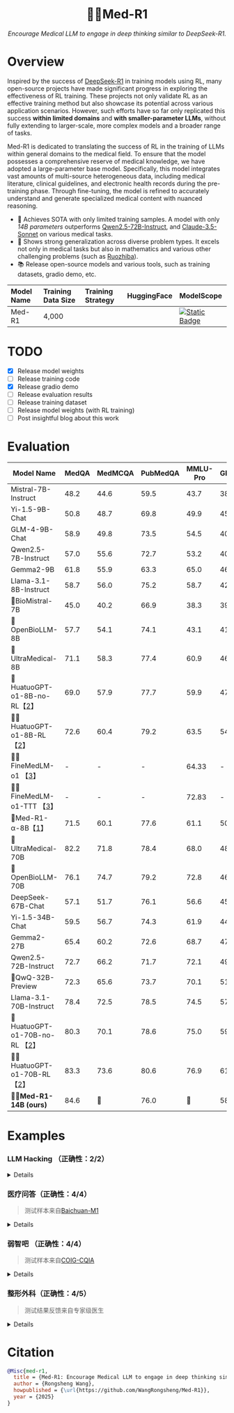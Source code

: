 <div align="center">
    <h1> 👨‍⚕️Med-R1 </h1>
    <em> Encourage Medical LLM to engage in deep thinking similar to DeepSeek-R1. </em>
</div>

# Overview

Inspired by the success of [DeepSeek-R1](https://huggingface.co/deepseek-ai/DeepSeek-R1) in training models using RL, many open-source projects have made significant progress in exploring the effectiveness of RL training. These projects not only validate RL as an effective training method but also showcase its potential across various application scenarios. However, such efforts have so far only replicated this success **within limited domains** and **with smaller-parameter LLMs**, without fully extending to larger-scale, more complex models and a broader range of tasks.

Med-R1 is dedicated to translating the success of RL in the training of LLMs within general domains to the medical field. To ensure that the model possesses a comprehensive reserve of medical knowledge, we have adopted a large-parameter base model. Specifically, this model integrates vast amounts of multi-source heterogeneous data, including medical literature, clinical guidelines, and electronic health records during the pre-training phase. Through fine-tuning, the model is refined to accurately understand and generate specialized medical content with nuanced reasoning.

- 🔺 Achieves SOTA with only limited training samples. A model with only *14B parameters* outperforms [Qwen2.5-72B-Instruct](https://huggingface.co/Qwen/Qwen2.5-72B-Instruct), and [Claude-3.5-Sonnet](https://www.anthropic.com/news/claude-3-5-sonnet) on various medical tasks.
- 🌟 Shows strong generalization across diverse problem types. It excels not only in medical tasks but also in mathematics and various other challenging problems (such as [Ruozhiba](https://huggingface.co/datasets/m-a-p/COIG-CQIA)).
- 📚 Release open-source models and various tools, such as training datasets, gradio demo, etc.

|Model Name|Training Data Size|Training Strategy|HuggingFace|ModelScope|
|:-|:-|:-|:-|:-|
|Med-R1|4,000|||[![Static Badge](https://img.shields.io/badge/-gery?style=social&label=🤖%20ModelScope)](https://modelscope.cn/models/wangrongsheng/Med-R1)|

<!--|Med-R1-α|-|-|||
|Med-R1-β|-|-|||
|Med-R1-γ|-|-|||-->

# TODO

- [X] Release model weights
- [ ] Release training code
- [X] Release gradio demo
- [ ] Release evaluation results
- [ ] Release training dataset
- [ ] Release model weights (with RL training)
- [ ] Post insightful blog about this work

# Evaluation

| Model Name                         | MedQA  | MedMCQA | PubMedQA | MMLU-Pro | GPQA   |
|------------------------------------|--------|---------|----------|----------|--------|
| Mistral-7B-Instruct                | 48.2   | 44.6    | 59.5     | 43.7     | 38.5   |
| Yi-1.5-9B-Chat                     | 50.8   | 48.7    | 69.8     | 49.9     | 45.3   |
| GLM-4-9B-Chat                      | 58.9   | 49.8    | 73.5     | 54.5     | 40.9   |
| Qwen2.5-7B-Instruct                | 57.0   | 55.6    | 72.7     | 53.2     | 40.0   |
| Gemma2-9B                          | 61.8   | 55.9    | 63.3     | 65.0 | 46.2   |
| Llama-3.1-8B-Instruct              | 58.7   | 56.0    | 75.2     | 58.7     | 42.7   |
| 💊BioMistral-7B                     | 45.0   | 40.2    | 66.9     | 38.3     | 39.5   |
| 💊OpenBioLLM-8B                   | 57.7   | 54.1    | 74.1     | 43.1     | 41.7   |
| 💊UltraMedical-8B                  | 71.1   | 58.3    | 77.4     | 60.9     | 46.1   |
| 💊HuatuoGPT-o1-8B-no-RL【[2]】             | 69.0   | 57.9    | 77.7 | 59.9     | 47.4   |
| 💊🤔HuatuoGPT-o1-8B-RL 【[2]】             | 72.6   | 60.4    | 79.2 | 63.5     | 54.3   |
| 💊🤔FineMedLM-o1 【[3]】             | -   | -    | - | 64.33     | -   |
| 💊🤔FineMedLM-o1-TTT 【[3]】             | -   | -    | - | 72.83     | -   |
| 🤔Med-R1-α-8B【[1]】              | 71.5 | 60.1 | 77.6 | 61.1 | 50.0 |
| 💊UltraMedical-70B              | 82.2 | 71.8 | 78.4 | 68.0 | 48.4 |
| 💊OpenBioLLM-70B              | 76.1 | 74.7 | 79.2 | 72.8 | 46.8 |
| DeepSeek-67B-Chat              | 57.1 | 51.7 | 76.1 | 56.6 | 45.5 |
| Yi-1.5-34B-Chat              | 59.5 | 56.7 | 74.3 | 61.9 | 44.7 |
| Gemma2-27B              | 65.4 | 60.2 | 72.6 | 68.7 | 47.1 |
| Qwen2.5-72B-Instruct              | 72.7 | 66.2 | 71.7 | 72.1 | 49.0 |
| 🤔QwQ-32B-Preview              | 72.3 | 65.6 | 73.7 | 70.1 | 51.0 |
| Llama-3.1-70B-Instruct              | 78.4 | 72.5 | 78.5 | 74.5 | 57.1 |
| 💊HuatuoGPT-o1-70B-no-RL 【[2]】              | 80.3 | 70.1 | 78.6 | 75.0 | 59.1 |
| 💊🤔HuatuoGPT-o1-70B-RL 【[2]】              | 83.3 | 73.6 | 80.6 | 76.9 | 61.4 |
| 💊🤔**Med-R1-14B (ours)**              | 84.6 | 🎁 | 76.0 | 🎁 | 58.0 |

[1]: https://github.com/cheliu-computation/Med-R1-Alpha
[2]: https://github.com/FreedomIntelligence/HuatuoGPT-o1
[3]: https://arxiv.org/pdf/2501.09213

# Examples

### LLM Hacking （正确性：2/2）

<details>

问题一：
```markdown
问题：
    9.9和9.11哪个大？

Med-R1回答：
    <think>
    嗯，我现在要比较9.9和9.11这两个数的大小。首先，我得回忆一下小数比较的方法。通常来说，比较两个小数的时候，应该先看整数部分，如果整数部分相同的话，再比较小数部分。
    
    那这里的情况是，两个数的整数部分都是9，所以整数部分是一样的。接下来要看小数部分。第一个数是9.9，第二个数是9.11。这时候需要比较小数点后面的数字了。
    
    不过可能有人会直接比较小数点后的位数，比如9.9有一位小数，而9.11有两位小数。但实际上，当比较小数时，应该将位数较少的补零来对齐。例如，9.9可以写成9.90，这样两位小数就更容易比较了。
    
    现在，把两个数都写成两位小数的话，就是9.90和9.11。这时候比较小数部分：第一位是十分位，第二位是百分位。对于9.90来说，十分位是9，百分位是0；而9.11的十分位是1，百分位是1。显然，十分位的9比1大，所以9.90大于9.11。因此，原来的数9.9也大于9.11。
    
    不过，也有可能有人会误以为9.11比9.9大，因为看起来后面多了一个数字。但实际上，小数点后的位数并不影响大小，关键在于每一位上的数值。比如，0.9和0.11相比，0.9等于0.90，显然更大。同样的道理，这里的9.9等于9.90，自然比9.11大。
    
    总结一下，正确的步骤应该是：
    1. 比较整数部分，两者都是9，相等。
    2. 比较小数部分，将位数较少的补零对齐。
    3. 从左到右逐位比较，直到找到不同的数字为止。
    4. 在这种情况下，十分位上的9比1大，所以9.9更大。
    
    </think>

    要比较9.9和9.11的大小，可以按照以下步骤进行：
    
    1. **比较整数部分**：两者的整数部分均为9，相等。
    2. **比较小数部分**：
       - 将9.9补零为9.90（两位小数）。
       - 直接比较9.90和9.11的小数部分：
         - 十分位：9（来自9.90） > 1（来自9.11）
         - 由于十分位已确定差异，无需继续比较后续位数。
    
    结论：9.9（即9.90）的十分位更大，因此 **9.9 > 9.11**。

正确性：✅
```

问题二：
```markdown
问题：
    Strawberry中有几个r？

Med-R1回答：
    <think>
    嗯，让我仔细想想这个问题。题目是说“Strawberry”中有几个r？首先，我需要确定这个单词的正确拼写，然后数清楚里面的r字母的数量。
    
    首先，我记得“草莓”的英文是Strawberry。那这个单词的拼写对吗？是的，没错，Strawberry就是正确的写法。接下来我要分解这个单词，看看每个字母的位置。
    
    让我一个字母一个字母地数：S-t-r-a-w-b-e-r-r-y。现在要找出其中有多少个r。从左到右看的话，第一个r出现在第三个位置，也就是str中的第二个字母r。然后接下来的字母是a、w、b、e、r、r、y。所以接下来的两个r分别是第9和10个字母。所以总共有三个r？
    
    不过等等，可能我哪里弄错了。再仔细检查一遍。Strawberry的完整拼写是S-t-r-a-w-b-e-r-r-y。数一下r的位置：
    
    1. S
    2. t
    3. r（第一个r）
    4. a
    5. w
    6. b
    7. e
    8. r（第二个r）
    9. r（第三个r）
    10. y
    
    所以确实是有三个r。不过有时候可能会有拼写错误或者不同的变体，但通常标准拼写是这样。比如有没有可能有人把Strawberry拼成其他形式？比如Strawberrie之类的，但那是不正确的。所以正确的情况下，应该是三个r。因此答案应该是3个r。
    
    </think>

    在单词 **Strawberry** 中，我们需要逐个字母检查其中的 `r` 数量。  
    **分解步骤如下：**  
    1. **S**  
    2. **t**  
    3. **r**（第一个 `r`）  
    4. **a**  
    5. **w**  
    6. **b**  
    7. **e**  
    8. **r**（第二个 `r`）  
    9. **r**（第三个 `r`）  
    10. **y**  
    
    经过仔细计数，**Strawberry** 一共有 **3 个 `r`**。

正确性：✅
```

</details>

### 医疗问答（正确性：4/4）

> 测试样本来自[Baichuan-M1](https://arxiv.org/abs/2502.12671)

<details>

问题一：
```markdown
问题：
    患者：被沾有病人血液的实心针头扎了，针头是一天前沾的病人血液，还有传染疾病的可能吗（女, 年龄26岁）
    医生：请问您是否知道那位病人的具体健康状况或是否患有任何传染性疾病？例如，乙肝、丙肝或艾滋病等？
    患者：不知道。
    医生：请问您是否接种过乙型肝炎疫苗？
    患者：接种过。
    医生：请问您被扎到的具体部位是哪里？伤口的深度如何？是否有出血？
    患者：大拇指根部，深度大约0.5厘米，出血了。
    
    根据以上信息，若该病人同时患有乙肝、丙肝或艾滋病，患者最可能感染哪种疾病，并说明理由。

Med-R1回答：
    <think>
    嗯，这个问题看起来有点复杂。首先，我需要理清楚所有已知的信息和可能的感染途径。患者被一个一天前沾有病人血液的实心针头扎伤了，而且她已经接种过乙肝疫苗。现在的问题是，如果那个病人同时患有乙肝、丙肝或艾滋病的话，患者最有可能感染哪种疾病？
    
    首先，我要回忆一下这三种病毒的传播方式。乙肝病毒（HBV）主要通过血液、性接触和母婴传播。丙肝病毒（HCV）同样也是通过血液传播，但性传播的风险较低。而HIV（艾滋病病毒）主要通过血液、性接触和母婴传播，但相比乙肝，其传播效率可能更低一些。
    
    接下来，考虑针头的类型。题目里提到的是实心针头，而不是空心针头。通常来说，实心针头因为结构不同，可能更容易在刺入时携带病原体。不过，这里的关键在于针头上的血液是否仍然具有传染性。血液中的病毒存活时间取决于环境条件，比如温度、湿度等。一般来说，乙肝病毒在干燥的环境中可以存活数天甚至更久，而丙肝和HIV可能在干燥后存活的时间较短，尤其是HIV，通常认为在干燥环境中几小时内就失去活性。
    
    然后，患者的免疫状态。她已经接种过乙肝疫苗，并且产生了抗体的话，那么对乙肝的免疫力应该很强，感染的可能性极低。而丙肝目前没有疫苗，所以如果暴露于丙肝病毒，风险存在。至于HIV，虽然没有疫苗，但传播风险相对较低，尤其是在针头暴露的情况下，尤其是实心针头可能携带的病毒量较少。
    
    再来看伤口的情况。患者被扎伤的部位是大拇指根部，深度约0.5厘米，有出血。这说明有足够的血液进入体内，增加了感染的风险。但考虑到针头是实心的，可能携带的病毒量不如空心针头多。
    
    综合这些因素，如果病人确实同时患有这三种病毒，那么患者最有可能感染的是丙肝。原因可能有以下几点：
    
    1. 乙肝方面，患者有疫苗接种史，且抗体有效的话，几乎不可能感染。
    2. HIV的传播风险较低，尤其是在实心针头的情况下，病毒量可能不足。
    3. 丙肝虽然没有疫苗，但通过血液传播的风险较高，尤其是在针头直接接触血液的情况下，即使病毒在干燥后仍可能存活足够时间。
    
    另外，需要考虑的是，丙肝病毒在干燥环境下的存活时间可能比HIV长，因此即使针头放置了一天，仍有感染的可能。而HIV在这种情况下可能已经失活，或者病毒量不足以导致感染。
    
    不过，也有可能HIV的传播风险在某些情况下被高估，但根据现有资料，丙肝的传播风险更高。因此，答案应该是丙肝。
    
    </think>
    
    根据提供的信息，患者最可能感染的疾病是**丙型肝炎（丙肝）**，理由如下：
    
    1. **乙肝风险极低**：患者已接种乙肝疫苗，若抗体水平足够，可提供有效保护。即使未产生抗体，乙肝病毒在干燥环境中的存活时间较长（可达数天），但结合疫苗接种史，感染可能性极低。
    
    2. **HIV传播风险较低**：HIV在干燥环境中存活时间短（通常数小时至几天），且实心针头携带的病毒量有限。尽管存在理论风险，但实际传播概率远低于丙肝。
    
    3. **丙肝的高风险**：丙肝病毒无疫苗防护，且可通过微量血液传播。实心针头若残留干燥血液，丙肝病毒可能仍具传染性，尤其在干燥环境下存活时间较HIV更长。此外，患者伤口出血进一步增加了感染风险。
    
    综上，**丙肝**是最可能的感染对象，因其缺乏免疫屏障且传播效率较高。建议患者尽快进行相关检测，并根据情况采取预防性治疗。

正确性：✅
```

问题二：
```markdown
问题：
    一名7岁女孩被送到急诊科，她有10天的发热和咽喉痛病史，过去2天症状急剧恶化。她的咽喉痛在右侧更严重。由于疼痛，她吞咽和张口困难。她还注意到在过去一天中，她的声音质量发生了变化。她的体温为38.2°C（100.8°F），脉搏为86次/分钟，呼吸为18次/分钟，血压为110/75 mm Hg。检查显示颈部淋巴结肿大。口咽检查显示扁桃体发红，右侧扁桃体柱肿胀。悬雍垂偏向左侧。实验室检查结果显示：血红蛋白 13.0 g/dL，红细胞压积 39%，白细胞计数12,000/mm3，血小板计数 200,000/mm3，血清钠 138 mEq/L，氯 100 mEq/L，钾 4.5 mEq/L，碳酸氢盐 24 mEq/L，尿素氮 14.0 mg/dL，肌酐 1.1 mg/dL。基于这些信息，请分析最合适的下一步手术处理措施。只给一个答案。

Med-R1回答：
    <think>
    嗯，好的，我现在需要仔细分析这个病例，然后确定最合适的下一步手术处理措施。首先，我得理清楚患者的所有症状和体征，再结合实验室结果来推断可能的诊断。
    
    患者是一名7岁的女孩，主诉是10天的发热和咽喉痛，最近两天症状加重。特别是右侧的咽喉痛更严重，导致吞咽和张口困难。此外，她的声音质量也发生了变化。体检发现颈部淋巴结肿大，口咽部检查显示右侧扁桃体柱肿胀，悬雍垂偏向左侧。实验室检查显示白细胞计数升高到12,000/mm³，其他指标基本正常。
    
    首先，考虑可能的诊断。根据症状，尤其是单侧的咽喉痛、吞咽困难、张口受限以及悬雍垂偏移，这可能提示存在咽后脓肿或扁桃体周围脓肿。但咽后脓肿通常多见于儿童，而扁桃体周围脓肿更多见于青少年和成人。不过，考虑到患者年龄较小，咽后脓肿的可能性更大。
    
    接下来，分析体征。悬雍垂偏向左侧，说明右侧有占位性病变，将软腭推向对侧。这是典型的咽后脓肿的表现。另外，张口困难可能与炎症导致的肌肉痉挛有关，或者是因为脓肿压迫周围结构引起的。
    
    实验室方面，白细胞计数升高支持细菌感染的可能。其他电解质和肾功能指标正常，暂时没有脱水或其他系统问题的迹象。
    
    现在需要排除其他可能性。例如，急性会厌炎通常表现为高热、流涎、呼吸困难，但这里没有提到明显的呼吸困难，且悬雍垂偏移指向咽后脓肿。扁桃体周围脓肿虽然也可能出现类似症状，但悬雍垂偏移的方向可能不同，通常是向健侧偏移，而本例中是向左偏，可能更符合咽后脓肿的情况。
    
    因此，综合以上信息，最可能的诊断是咽后脓肿。这种情况下，下一步的处理应该是紧急手术引流。因为咽后脓肿可能导致气道阻塞，尤其是在儿童中，风险更高。手术引流可以迅速缓解症状，防止并发症如纵隔炎或败血症的发生。
    
    </think>
    
    根据患者的临床表现和检查结果，最可能的诊断是**咽后脓肿**。关键特征包括：  
    1. **单侧咽喉痛加重**（右侧）、**吞咽和张口困难**、**悬雍垂偏向左侧**（提示右侧占位性病变）。  
    2. **颈部淋巴结肿大**和**白细胞计数升高**支持细菌感染。  
    3. 儿童中咽后脓肿较常见，且可迅速进展为气道阻塞。  
    
    **最合适的下一步处理措施是紧急手术引流**，以解除气道压迫并控制感染，防止严重并发症。

正确性：✅
```

问题三：
```markdown
问题：
    一位78岁女性患者，既往诊断为二尖瓣脱垂，来急诊就诊，主诉24小时内出现4次鲜红色便血。体格检查显示脉率120次/分，血压88/58mmHg。应该采取的最佳初步处理措施是什么？只给一个答案。

Med-R1回答：
    <think>
    嗯，这个问题看起来是关于急诊处理消化道出血的。首先，我需要回忆一下相关的急救步骤。患者是一位78岁的女性，有二尖瓣脱垂的病史，现在出现了鲜红色的便血，而且24小时内发生了四次。这可能提示下消化道出血，但也不能排除上消化道出血的可能性，尤其是如果出血量大的话。
    
    接下来看她的生命体征：脉搏120次/分，血压88/58mmHg。这说明她处于低血容量性休克的状态，因为心动过速和低血压通常是失血导致的循环衰竭的表现。这时候的首要任务应该是稳定患者的血流动力学状态，防止进一步的器官灌注不足。
    
    根据急救原则，处理急性失血性休克的步骤通常包括快速补液和输血。首先应该建立静脉通路，给予晶体液如生理盐水或林格氏液进行液体复苏。同时，由于患者年龄较大，可能存在贫血，加上多次出血，可能需要输血来纠正贫血和维持血容量。此外，监测生命体征、尿量和血红蛋白水平也是必要的。
    
    不过，这里的问题是要选择最佳的初步处理措施。可能的选项包括液体复苏、输血、内镜检查、手术等。但根据问题描述，最佳的第一步应该是液体复苏，也就是快速补液，以恢复血容量和改善组织灌注。输血可能在后续进行，尤其是在血红蛋白显著下降的情况下。而内镜检查虽然重要，但在患者血流动力学不稳定时，应先稳定后再进行。
    
    所以综合来看，正确的初步处理应该是立即进行液体复苏，比如输注晶体液，同时准备输血。但题目要求只给一个答案，所以最合适的应该是“立即进行液体复苏”或者类似的措施。不过可能更准确的术语是“液体复苏”，即快速补液。
    
    </think>
    
    在急诊情况下，该患者因大量鲜红色便血导致低血容量性休克（脉率120次/分，血压88/58mmHg），需优先稳定血流动力学状态。**最佳初步处理措施是立即进行液体复苏**，通过快速输注晶体液（如生理盐水）恢复血容量，改善组织灌注，防止器官功能衰竭。此步骤可迅速纠正低血压和心动过速，为后续输血及病因治疗争取时间。
    
    \boxed{立即进行液体复苏}

正确性：✅
```

问题四：
```markdown
问题：
    #一般资料#:性别: 男年龄: 43岁职业: 无
    #主诉#:全身黄染、腹胀、尿少、乏力、纳差伴双下肢浮肿半月。
    #现病史#:患者半月前出现全身黄染，伴随腹胀、尿少、纳差，曾在外院接受治疗，治疗内容包括抗病毒、抗感染、补充白蛋白等，但症状未缓解，反而腹胀加重，出现双下肢浮肿，因此再次入院。患者自述病后精神、食欲减退，睡眠一般，小便颜色深黄，量少，大便干结，无黑便。
    #既往史#:患者既往乙型肝炎病史，无冠心病、高血压、糖尿病等病史，否认痢疾、伤寒、疟疾、结核病史及密切接触史。无外伤手术史，无输血史。无药物及食物过敏史，预防接种史不详。
    #查体#:中年男性, ......, 神经系统检查未见异常。
    #辅助检查#:
    - 彩色B超: 
        - 肝实质回声增粗，考虑肝硬化可能
        - 胆囊壁增厚 
        - 副脾 
        - 双肾结石 
        - 腹水
    - DR胸片: 
        - 心肺膈未见异常
    - 血液检查: 
        - 凝血酶原时间:36.6秒↑ - 肌钙蛋白I: 0.02ng/ml↑ - 丙氨酸氨基转移酶: 71.36U/L↑
        - 天门冬氨酸氨基转移酶: 91.65U/L↑ - 白蛋白: 40.78g/L
        - 总胆红素: 689.03μmol/L↑ - 直接胆红素: 391.85μmol/L↑
        - 中性粒细胞比率: 62.5%
    
    根据以上资料，该患者最有可能的诊断及诊断依据是什么？

Med-R1回答：
    <think>
    嗯，好的，我现在需要根据提供的病例资料来分析这个患者的可能诊断。首先，我得仔细看一下所有的信息，然后逐步推理。
    
    首先，患者是43岁的男性，主诉全身黄染、腹胀、尿少、乏力、纳差，还有双下肢浮肿，持续了半个月。这些症状提示可能存在肝脏问题，尤其是黄疸和腹胀，可能和肝功能不全有关。另外，尿少和浮肿可能与低蛋白血症或肾功能问题有关，但结合其他症状，更可能是肝源性的。
    
    现病史中提到患者有乙型肝炎病史，这很重要，因为乙肝是导致肝硬化的常见原因之一。患者在外院接受了抗病毒、抗感染、补充白蛋白的治疗，但症状没有缓解，反而腹胀加重，出现双下肢浮肿。这说明之前的治疗可能不够有效，或者病情进展了。
    
    查体部分虽然没完全给出，但神经系统检查正常，可能排除了肝性脑病的可能性，不过不能完全确定，因为早期可能没有明显表现。
    
    辅助检查方面，彩超显示肝实质回声增粗，考虑肝硬化可能，这是关键线索。胆囊壁增厚可能与胆汁淤积有关，副脾可能是个无关的发现，双肾结石可能不是主要问题，但腹水的存在支持肝硬化的诊断。DR胸片正常，排除肺部疾病。血液检查中，凝血酶原时间延长（36.6秒），说明凝血功能障碍，这在肝硬化时常见，因为肝脏合成凝血因子减少。肌钙蛋白I轻度升高，可能提示心肌损伤，但数值不高，可能需要进一步评估。ALT和AST都升高，说明肝细胞损伤。总胆红素和直接胆红素显著升高，提示胆汁淤积性黄疸，可能合并肝细胞性黄疸。白蛋白水平正常，但考虑到患者可能有腹水，可能之前白蛋白较低，补充后暂时恢复。中性粒细胞比例正常，可能排除细菌感染。
    
    综合来看，患者有乙肝病史，现在出现黄疸、腹水、凝血障碍、肝功能异常，符合肝硬化的表现。而腹水和浮肿可能提示失代偿期肝硬化。此外，患者有尿少，可能合并肝肾综合征，但需要更多证据，比如肾功能指标是否异常。不过目前提供的资料中没有肾功能的具体数据，所以可能还需要进一步检查。
    
    另外，患者没有提到发热、腹痛等症状，可能排除急性胆管炎或胰腺炎等急腹症。也没有提到意识改变，可能暂时没有肝性脑病的表现。
    
    可能的诊断包括：乙肝肝硬化失代偿期，伴有腹水、黄疸、凝血功能障碍。需要排除其他原因导致的黄疸，如胆道梗阻，但彩超未见胆管扩张，胆囊壁增厚可能是因为水肿或炎症，但不一定有梗阻。另外，肌钙蛋白轻度升高可能需要关注心脏情况，但可能继发于肝病或其他因素。
    
    总结一下，最可能的诊断是乙肝肝硬化失代偿期，诊断依据包括乙肝病史、临床表现（黄疸、腹水、浮肿）、实验室检查（凝血异常、肝酶升高、高胆红素血症）以及影像学提示肝硬化。
    
    </think>
    
    根据提供的病例资料，该患者最可能的诊断为**乙肝肝硬化失代偿期**，具体诊断依据如下：
    
    ### **诊断依据**
    1. **病史与临床表现**：
       - **乙肝病史**：患者有明确的乙型肝炎病史，乙肝是肝硬化最常见的病因之一。
       - **典型症状**：全身黄染（高胆红素血症）、腹胀（腹水）、尿少、乏力、纳差、双下肢浮肿，均为肝硬化失代偿期的典型表现。
       - **病程进展**：在外院治疗后症状加重，提示病情进展至失代偿阶段。
    
    2. **辅助检查**：
       - **影像学**：
         - **彩超提示肝实质回声增粗**，高度怀疑肝硬化。
         - **腹水**的存在进一步支持失代偿期诊断。
       - **实验室检查**：
         - **凝血酶原时间延长（36.6秒↑）**：反映肝脏合成凝血因子能力下降，是肝硬化失代偿的重要标志。
         - **肝酶升高（ALT 71.36 U/L↑，AST 91.65 U/L↑）**：提示肝细胞损伤。
         - **高胆红素血症（总胆红素 689.03 μmol/L↑，直接胆红素 391.85 μmol/L↑）**：提示胆汁淤积及肝细胞功能衰竭。
         - **白蛋白水平正常（40.78 g/L）**：可能因近期补充白蛋白，但基础状态可能较低。
    
    3. **排除其他疾病**：
       - **胆道梗阻**：彩超未见胆管扩张，胆囊壁增厚可能与肝硬化相关。
       - **急性肝衰竭**：病程较长（半月），且无明显意识障碍，暂不支持。
       - **其他系统疾病**：胸片正常，排除肺部疾病；肌钙蛋白轻度升高需警惕心脏并发症，但非主要矛盾。
    
    ### **鉴别诊断**
    - **原发性肝癌**：需通过AFP及影像学进一步排查。
    - **肝肾综合征**：需监测肾功能指标（如肌酐、尿素氮）以明确是否存在肾功能损害。
    
    ### **结论**
    综合病史、临床表现及检查结果，患者符合**乙肝肝硬化失代偿期**的诊断标准，建议进一步完善肝功能、肾功能、甲胎蛋白及腹部增强CT等检查，并积极处理腹水、预防感染及纠正凝血功能障碍。

正确性：✅
```
</details>


### 弱智吧 （正确性：4/4）

> 测试样本来自[COIG-CQIA](https://huggingface.co/datasets/m-a-p/COIG-CQIA)

<details>

问题一：
```markdown
问题：
    鸡柳是鸡身上哪个部位啊？

Med-R1回答：
     <think>
    嗯，用户问鸡柳是鸡身上的哪个部位。首先，我需要确认“鸡柳”这个词的具体指代。可能有两种情况：一种是常见的快餐中的炸鸡块，另一种可能是某些地方方言或特定菜肴中的称呼。
    
    先想想常见的快餐，比如肯德基、麦当劳里的炸鸡块，通常被称为“鸡腿肉”或者“鸡胸肉”，但有时候也会被叫做“鸡柳”。不过更准确地说，这些快餐中的炸鸡块可能来自鸡的不同部位，比如鸡腿肉和鸡胸肉混合，或者单独使用其中一种。所以可能需要进一步解释清楚。
    
    然后，如果是中式烹饪中的鸡柳，可能指的是鸡胸肉条，因为鸡胸肉纤维较长，适合切条状，油炸或炒制时口感较好。这时候鸡柳应该就是鸡胸肉的一部分，也就是鸡的胸部肌肉。
    
    另外，也有可能用户混淆了其他部位的名称，比如鸡胗、鸡翅等。需要排除这些可能性，明确指出正确的部位。
    
    还要考虑用户可能的背景，比如是否对烹饪感兴趣，或者只是好奇。如果是烹饪爱好者，可能需要详细说明鸡胸肉的特点和处理方法；如果是一般用户，简单明了即可。
    
    总结一下，回答时需要分点说明：1. 快餐中的鸡柳可能包含鸡腿肉和鸡胸肉；2. 中式烹饪中的鸡柳主要指鸡胸肉；3. 其他部位如鸡腿、鸡翅的区别。同时要避免专业术语过多，保持口语化，让用户容易理解。
    </think>
    
    鸡柳在中文里通常有两种含义：
    
    1. **快餐中的“鸡柳”**  
       常见于肯德基、麦当劳等西式快餐店，这里的“鸡柳”多指炸鸡块，主要由**鸡腿肉**（带骨）或**鸡胸肉**（去骨）制成。具体部位取决于品牌配方，有些是整块鸡腿肉切块，有些则混合不同部位。
    
    2. **中式烹饪中的“鸡柳”**  
       在部分地区的方言或特定菜谱中，“鸡柳”特指**鸡胸肉条**。鸡胸肉纤维细长，适合切成长条状，常用来煎炸、爆炒或烤制，口感鲜嫩多汁。
    
    **注意区分**：  
    - **鸡腿肉**：鸡大腿部位的肉，通常带骨，肉质较嫩且有脂肪。  
    - **鸡翅**：鸡翅膀上的肉，分为翅中、翅尖等，口感酥脆。  
    - **鸡胸肉**：胸部肌肉，低脂高蛋白，适合健身人群。
    
    总结来说，根据语境不同，“鸡柳”可能指向鸡的不同部位，但最常见的是鸡腿肉或鸡胸肉。

正确性：✅
```

问题二：
```markdown
问题：
    黄牛为什么不炒人民币呢，需求量不是很大吗

Med-R1回答：
    <think>
    嗯，用户问为什么黄牛不炒人民币，虽然需求量不大。这个问题看起来有点奇怪，因为通常黄牛指的是那些倒卖票券、商品的人，比如火车票、演唱会门票或者限量商品等。而“炒”通常是指投资或投机行为，比如炒股、炒房之类的。所以用户可能混淆了这两个概念。
    
    首先，我需要确认用户的问题中的“黄牛”和“炒”的具体含义。可能用户认为黄牛在金融市场上进行人民币的炒作，但实际上黄牛更多是在实体经济中倒卖实物商品，而不是货币本身。不过，人民币作为法定货币，其价值由国家信用支撑，通常不会成为炒作对象，因为汇率是由央行控制的，而且国内不允许非法买卖外汇。
    
    接下来要分析为什么黄牛不炒人民币。可能的原因包括：1. 人民币在国内是法定货币，无法自由兑换成外币，限制了炒作的可能性；2. 人民币的流动性极高，几乎每个人都有，没有稀缺性，难以囤积居奇；3. 政府对货币政策的严格控制，打击非法交易，风险太大；4. 黄牛的主要利润来源是实物商品的差价，而不是货币本身的价值变动。
    
    另外，用户提到需求量不大，这可能是指人民币的需求量相对于其他资产来说较小。但实际上，人民币作为流通货币，需求是巨大的，因为日常生活离不开它。不过，如果用户指的是在特定场景下，比如某些地区或特定时间点，人民币的需求可能不如其他商品，但这并不影响黄牛的活动模式。
    
    还需要考虑是否存在误解，比如用户是否将“黄牛”与“炒家”混淆，或者是否指代其他类型的市场参与者。例如，在外汇市场中确实有炒家，但这些通常被称为“炒汇者”，而非黄牛。
    
    总结起来，回答需要澄清黄牛的定义，解释人民币的特殊性质，以及为什么黄牛不参与货币炒作。同时指出可能的误解，并说明实际情况下黄牛的行为模式。
    
    </think>
    
    关于“黄牛不炒人民币”的问题，可以从以下几个角度来理解：
    
    ### 1. **黄牛的本质：倒卖实物商品**
       - **传统定义**：黄牛通常指在特定领域（如票务、二手商品）中通过信息差或垄断手段倒卖商品牟利的人。他们主要关注的是实物商品的供需失衡，而非货币本身。
       - **与炒作的差异**：炒作（如炒股、炒房）涉及对资产价格波动的投机行为，而黄牛的核心在于控制稀缺资源的流通渠道，赚取中间差价。
    
    ### 2. **人民币的特殊性**
       - **法定货币属性**：人民币由中国人民银行发行，具有强制流通力，且国内禁止非法买卖外汇。这意味着普通民众无法像炒黄金、比特币那样囤积或投机人民币。
       - **高流动性与无稀缺性**：人民币作为日常交易媒介，几乎人人持有，不具备囤积价值。若有人试图囤积大量现金，反而可能面临保管成本、贬值风险等问题。
    
    ### 3. **政策与风险因素**
       - **货币政策严格管控**：中国政府对货币供应和汇率有严格监管，任何大规模炒作人民币的行为都可能触犯法律，面临严厉处罚。
       - **黑市风险**：即使存在非法交易，人民币的黑市溢价通常远低于其他资产（如比特币、房产），且缺乏稳定的套利空间。
    
    ### 4. **市场需求与黄牛逻辑**
       - **真实需求 vs. 投机需求**：黄牛依赖的是商品的实际需求（如热门演唱会门票），而非货币的投机需求。人民币的“需求”更多体现在消费层面，而非投资层面。
       - **替代品丰富**：相比囤积现金，投资者更倾向于选择收益率更高的资产（如债券、股票、房地产），因此人民币并非理想的炒作标的。
    
    ### 5. **可能的误解**
       - **“炒”字歧义**：用户可能将“炒”理解为“囤积居奇”，但黄牛的核心是“倒卖”，而非单纯囤积。此外，“炒人民币”这一表述本身较为模糊，可能混淆了“炒作货币”与“炒作商品”的概念。
    
    ### 总结
    黄牛不炒人民币的根本原因在于：人民币的货币属性使其缺乏囤积价值，且受到严格的政策监管；黄牛的业务模式依赖于实物商品的供需失衡，而非货币价格的波动。两者在逻辑和操作层面上存在本质差异。

正确性：✅
```

问题三：
```markdown
问题：
    每个人工作都是为了赚钱，那么谁在亏钱

Med-R1回答：
    <think>
    嗯，用户问“每个人工作都是为了赚钱，那么谁在亏钱”。这个问题看起来挺直接的，但可能需要深入分析。首先，我需要理解问题的核心：为什么会有亏钱的情况出现？可能涉及经济学、社会结构或者个人选择等方面。
    
    首先想到的是，虽然大部分人工作是为了赚钱，但并非所有人的收入都足够覆盖他们的支出或生活成本。比如低收入群体可能无法维持基本生活，或者因为各种原因（如疾病、失业）导致收入减少。这时候他们可能在亏钱，即支出超过收入。
    
    另外，可能还有投资或创业失败的情况。有些人投资股票、房地产或其他项目，但由于市场波动或决策错误，可能会亏损。这种情况下，尽管他们可能在其他方面赚钱，但特定领域可能亏钱。
    
    再者，企业主或企业家也可能面临亏损。即使他们的工作是为了赚钱，但如果企业经营不善，成本高于收入，就会亏钱。这可能涉及到管理问题、市场变化、竞争压力等。
    
    还有一种情况是通货膨胀导致的购买力下降。如果工资增长跟不上物价上涨，实际收入可能在减少，这也算是一种亏钱的表现。
    
    此外，政府或公共部门可能通过税收、福利等方式调节财富分配。虽然他们本身可能不直接赚取利润，但税收政策可能导致某些群体负担较重，间接影响他们的经济状况。
    
    还需要考虑全球化和国际贸易的影响。一些国家的工人可能因廉价进口商品而失去工作，导致收入减少，从而处于亏钱状态。
    
    最后，心理因素也不可忽视。即使有收入，如果个人消费习惯不良，过度借贷或挥霍，也可能导致财务困境。
    
    总结起来，可能的答案包括低收入群体、投资者/创业者失败者、企业主亏损、受通胀影响的劳动者、税收负担重的群体，以及因全球化失业的人等。需要将这些点组织成一个逻辑清晰的回答，同时保持通俗易懂，避免专业术语过多。
    
    </think>

    每个人的工作确实以获取收入为目标，但现实中存在多种因素导致部分群体面临经济上的“亏钱”现象。以下从不同角度分析这一现象：
    
    ### 1. **低收入群体**
       - **工资不足**：许多低技能劳动者收入难以覆盖基本生活成本（如住房、医疗、教育），陷入贫困。
       - **社会保障缺失**：缺乏保险和福利体系时，意外事件（疾病、失业）可能彻底摧毁家庭经济。
    
    ### 2. **投资者与创业者**
       - **风险与失败**：股市波动、商业竞争或决策失误可能导致资金损失，甚至破产。
       - **机会成本**：投入时间精力于高风险项目，若未成功，可能错失更稳健的收入来源。
    
    ### 3. **企业主与管理者**
       - **经营风险**：市场需求变化、供应链中断或管理不善可能导致公司亏损。
       - **资本回报率低**：部分行业利润微薄，长期投入未必能获得预期收益。
    
    ### 4. **通胀与货币贬值**
       - **购买力下降**：工资增速低于物价上涨速度时，实际收入缩水，相当于隐性亏损。
       - **储蓄贬值**：存款利率低于通胀率，长期储蓄可能缩水。
    
    ### 5. **全球化与技术冲击**
       - **产业转移**：制造业外迁导致传统工人失业，新岗位技能要求更高，转型困难。
       - **自动化替代**：机器取代人工岗位，部分劳动者被迫退出劳动力市场。
    
    ### 6. **税收与债务负担**
       - **高税负压力**：累进税制下，高收入者可能因税率过高感到“亏钱”，而中低收入者可能因税收比例较高而负担沉重。
       - **债务陷阱**：过度借贷用于消费或投资，利息支出超过还款能力，形成恶性循环。
    
    ### 7. **心理与社会因素**
       - **消费主义陷阱**：过度追求物质消费，超出收入能力范围，导致财务紧张。
       - **社会不平等**：贫富差距扩大时，底层群体可能长期处于收入停滞或下降的状态。
    
    ### 结论
    “亏钱”并非单一现象，而是由经济结构、政策设计、个人选择及外部环境共同作用的结果。虽然大多数人工作是为了积累财富，但系统性风险、结构性不平等和市场不确定性使得部分群体难以实现这一目标，甚至陷入经济困境。解决这一问题需综合考虑收入分配改革、社会保障完善、技能培训升级等多方面措施。

正确性：✅
```

问题四：
```markdown
问题：
    吃了降压药，为什么碰到高压电还是会死？

Med-R1回答：
    <think>
    嗯，用户问的是“吃了降压药，为什么碰到高压电还是会死？”这个问题看起来有点矛盾。首先，我需要理解用户可能的背景和潜在的问题所在。可能的情况是，用户在某个情境下听说或者看到有人服用降压药后触电身亡，因此产生了疑问：降压药的作用是否会影响触电后的生存几率？
    
    接下来，我要分析降压药的基本作用机制。降压药主要用于控制高血压，通过不同途径如利尿、扩张血管、抑制神经传导等来降低血压。常见的类型有ACE抑制剂、钙通道阻滞剂、β受体阻滞剂等。这些药物的主要功能是调节心血管系统，维持正常的血压水平。
    
    然后，触电的致死原因是什么？触电时，电流通过人体可能导致心脏停搏、呼吸停止或严重烧伤等。特别是高压电，电流强度大，直接破坏心脏的电生理活动，导致心室颤动或心脏骤停。此时，人体的生理反应主要取决于电流路径、电压大小、接触时间等因素，而与血压本身关系不大。
    
    那么，降压药是否会影响触电后的结果呢？理论上，降压药可能在一定程度上影响心血管系统的反应。例如，某些降压药可能使心脏对电流的敏感性增加，或者在触电后恢复能力减弱。但实际情况中，触电导致的死亡更多是由于电流直接干扰心脏的电信号，而不是血压的高低。即使血压正常或偏低的人，触电同样可能致命。
    
    另外，用户可能混淆了高血压患者与普通人在触电风险上的差异。高血压患者长期服用降压药，血压控制在正常范围内，但这并不改变他们在触电时的生理反应。触电的危险性与是否服药无关，关键在于电流的影响。
    
    还需要考虑用户的潜在需求。他们可能担心自己或他人在服用降压药的情况下遇到触电事故的风险，或者想确认降压药是否有保护作用。正确的回答应明确说明降压药无法防护触电的危害，强调预防触电的重要性，并建议在触电后立即采取急救措施如心肺复苏。
    
    最后，要确保解释清晰易懂，避免使用过于专业的术语，同时指出正确应对触电的方法，帮助用户获得实用的信息。
    </think>
    
    吃降压药并不会降低被高压电击中的致死风险，因为两者作用的机制完全不同：
    
    1. **降压药的作用原理**  
       降压药（如ACE抑制剂、钙拮抗剂等）通过扩张血管、减少血容量或抑制神经兴奋等方式降低血压，属于慢性病管理药物。它们的主要目标是长期稳定血压，防止心脑血管疾病的发生。
    
    2. **触电致死的直接原因**  
       高压电击的致死性源于电流对人体组织的物理破坏：  
       - **心脏停搏**：电流通过心脏时会干扰心肌电信号，引发心室颤动或心脏骤停。  
       - **呼吸中枢麻痹**：电流可能损伤延髓呼吸中枢，导致窒息。  
       - **组织灼伤**：高温电流可瞬间烧焦肌肉和神经。  
    
    3. **为何降压药无效？**  
       降压药不涉及电流的传导或心脏电活动的直接干预。触电的致命性取决于电流强度、路径和持续时间，而非血压水平。即使血压正常的人，若遭遇足够强度的电流，仍会因心脏或神经系统受损而死亡。
    
    4. **高血压患者的特殊性**  
       高血压患者长期用药可能伴随血管弹性下降或心脏肥大，但这些变化不会显著改变触电时的生理反应。关键因素仍是电流的物理效应。
    
    5. **安全提示**  
       - **预防为主**：远离高压电线，遵守用电规范。  
       - **急救优先**：触电后立即切断电源，进行心肺复苏（CPR）。  
       - **误解澄清**：降压药无防护作用，切勿依赖药物应对突发危险。
    
    总结：降压药用于慢性疾病管理，而高压电击的致命性由电流的物理破坏决定。两者无直接关联，正确应对触电需依靠物理隔离和紧急医疗救助。

正确性：✅
```

</details>

### 整形外科（正确性：4/5）

> 测试结果反馈来自专家级医生

<details>

问题一：
```markdown
问题：
    以下病例，考虑什么诊断？“现病史：患者3岁时曾因烧伤导致头顶大面积瘢痕，其后曾有数次头顶瘢痕皮肤破溃史，均使用外用药物后愈合。18个月前，患者左头顶瘢痕皮肤再次破溃，自行外用药物无效，创面反复不愈，3个月前在当地医院住院治疗（具体不详），影像学检查提示顶骨骨质破坏，多次病理检查均未见恶性结果，并行伤口清创等处理，未见明显好转。既往史：否认高血压病史、冠心病史，否认糖尿病史，否认结核、SARS、禽流感史及密切接触史。查体：体温36.8°C，脉搏75次/分钟，呼吸18次/分钟，血压122/76mmHg。一般情况：查体合作，发育正常，营养良好，体位自如，步态自如，病容无，神志清醒，皮肤黏膜无黄染。\n头颅外形：大致正常，无出血点，浅表淋巴结无触及肿大，无结膜出血，巩膜无黄染，无眼球突出，瞳孔等大对圆，对光反射灵敏，双侧外耳道无分泌物，双侧乳突无压痛，鼻外形正常，鼻中隔无偏曲，唇无紫绀，咽无充血，扁桃体不大。颈部：无对抗，气管居中，甲状腺不大，无血管杂音。胸廓：无畸形，呼吸运动对称，双肺呼吸音清，心界不大，心率88次/分钟，律齐，无病理杂音。腹部：外形平坦，无腹壁静脉曲张，无胃肠型，无压痛，无反跳痛，无肌紧张，肝脏未触及，无触痛，脾脏未触及，无移动性浊音。脊柱：无畸形，无活动受限，无四肢畸形。神经系统：生理反射存在，病理反射未引出。",
 专科检查：头顶可见大面积烧伤瘢痕，瘢痕及周围皮肤毛发缺失，左头顶部瘢痕皮肤可见6cm X 8cm类圆形溃疡，局部溃疡表面可见黑色结痂，创面干燥，无明显出血、渗出，无脓性分泌物，无痒、触痛，创面周围无明显肿胀。“

Med-R1回答：
    <think>
    嗯，这个病例看起来有点复杂。首先，患者是3岁时因为烧伤导致头顶大面积瘢痕，之后有几次破溃，但用外用药就好了。不过这次18个月前破了，自己用药没用，后来还做了清创什么的，但没好转。影像学显示顶骨骨质破坏，病理检查没发现恶性。现在查体的话，主要就是头顶的瘢痕和溃疡，周围没有明显的炎症反应，比如红肿热痛这些。
    
    首先，我得考虑为什么会有顶骨的骨质破坏。通常这种情况可能和感染有关，比如骨髓炎，或者肿瘤，比如转移瘤或者原发性骨肿瘤。但病理检查多次都没发现恶性，所以肿瘤的可能性可能比较小。另外，患者没有发热，血常规正常的话，感染的可能性也可能降低，但慢性骨髓炎有时候症状不明显，尤其是如果之前有多次破溃，可能导致慢性感染，比如细菌性或真菌性的。比如放线菌病或者其他慢性感染，可能会导致骨质破坏，但通常会有窦道或者脓液，这里描述的是干燥的溃疡，没有渗出，可能不太像典型的化脓性感染。
    
    然后，考虑到患者有烧伤后的瘢痕，长期不愈合的溃疡，可能存在慢性炎症刺激，导致皮肤癌变，比如鳞状细胞癌，但病理检查排除了恶性，所以这个可能性可能较低。另外，还有一种可能是放射性皮炎，但患者没有放射治疗史，所以也不太可能。
    
    另外，可能需要考虑一些少见的疾病，比如梅毒，但患者否认相关接触史，而且梅毒引起的骨损害通常会有其他症状，比如皮疹，关节痛等。或者结核，但患者也没有结核病史，影像学上如果是结核的话，可能会有冷脓肿，但这里没有提到。
    
    再想想，有没有可能是慢性骨髓炎，尤其是低毒性感染，比如由厌氧菌引起的，或者真菌感染，比如芽生菌病，但这些通常需要特殊的培养才能确诊，而普通的病理检查可能无法检测到。另外，慢性骨髓炎有时会形成死骨，可能需要手术清除。
    
    另外，还有一种可能性是Paget病，但通常发生在老年人，且多见于颅骨增厚，而不是破坏，所以可能性较小。
    
    总结一下，可能的诊断包括：慢性骨髓炎（细菌或真菌）、慢性放射性皮炎（排除）、皮肤恶性肿瘤（已排除）、放线菌病或其他特殊感染。由于病理检查未发现恶性，且多次清创无效，可能需要进一步的微生物学检查，如细菌培养、真菌培养，或者活检更深层的组织，甚至手术探查。
    
    </think>

    根据患者的病史和临床表现，最可能的诊断为**慢性骨髓炎**，具体分析如下：
    
    ### 核心依据：
    1. **长期不愈的溃疡与骨质破坏**：  
       - 患者自幼烧伤后遗留瘢痕，反复破溃，本次溃疡持续18个月，清创无效，提示慢性感染可能。
       - 影像学显示顶骨骨质破坏，符合骨髓炎特征。
    
    2. **慢性感染特点**：  
       - 创面干燥、无脓性分泌物，可能与低毒性病原体（如厌氧菌、放线菌）或真菌感染相关。
       - 多次病理未见恶性，排除皮肤癌变。
    
    3. **排除其他可能性**：  
       - **肿瘤**：病理阴性，影像学无占位性病变。  
       - **梅毒/结核**：无相关接触史或典型全身症状。  
       - **放射性皮炎**：无放射暴露史。
    
    ### 进一步建议：
    - **微生物学检查**：深部组织活检、细菌/真菌培养（需特殊培养基）。  
    - **影像学增强**：MRI评估骨髓炎范围及软组织受累。  
    - **手术干预**：若确诊骨髓炎，需清除死骨及感染灶。
    
    最终诊断：**慢性骨髓炎（细菌/真菌感染可能性大）**。

正确性：❌ （备注：这道题有干扰项“多次病理阴性”，但综合整体表现看恶性可能性大，只是病理没有取到，但这道题很多通用大模型都会答错。）
```

问题二：
```markdown
问题：
    以下病例，考虑什么诊断？"现病史、既往史、家族史": "患者，男，16岁，因双侧眼眶发育不良，下颌短小后缩16年要求手术治疗。\n现病史：患者出生后即被发现双侧眼眶发育不良，颜骨塌陷，双侧外眼角向下倾斜，下颌短小后缩，睡眠时偶伴有打鼾。随年龄增长，上述畸形愈发明显，且双耳听力差。\n既往史：否认高血压病史、否认冠心病史，否认糖尿病史，否认结核史。\n个人史、家族史：无抽烟饮酒史，兄弟姐妹体健，否认家族遗传病史及类似疾病史。","系统体查": "查体：体温36.5°C，脉搏65次/分钟，呼吸18次/分钟，血压118/76mmHg。营养中等，自主体位，查体合作，可见佩戴助听器。全身皮肤、巩膜无黄疸，浅表淋巴结未触及。双侧瞳孔等大等圆，对光反射灵敏。视力双侧4.9，界居中，嗅觉正常。双耳前倾，听力下降。颈软，气管居中，甲状腺不大。胸廓对称，呼吸动度正常。心率65次/分钟，律不齐，各瓣膜区未闻及病理性杂音。腹部平坦，肝脾肋下未触及。脊柱四肢无畸形，外生殖器未见异常。","专科检查": "专科检查：双侧眶下缘、颜骨发育不良。双下颌呈切迹畸形，外眦向外下倾斜。下颌严重短小后缩，侧面观呈乌嘴样畸形。前牙开颌，双侧颞颌关节未见异常，开口度正常。"

Med-R1回答：
    <think>
    嗯，这个病例看起来像是某种先天性颅面发育异常的疾病。首先，患者是16岁的男性，从出生就有双侧眼眶发育不良，颜骨塌陷，下颌短小后缩，这些症状随着生长逐渐加重。另外还有双耳听力下降，睡眠时有打鼾的情况。体格检查显示双侧眶下缘和颜骨发育不良，下颌严重后缩，呈乌嘴样畸形，前牙开颌。这些特征提示可能涉及颅面部骨骼发育的问题。
    
    接下来需要考虑可能的鉴别诊断。常见的颅面发育异常包括Crouzon综合征、Apert综合征、Treacher Collins综合征以及Nager综合征等。但每个综合征都有其特定的表现：
    
    1. **Crouzon综合征**：通常有颅缝早闭导致的颅骨畸形，如尖头或舟状头，而本病例没有提到颅缝早闭或头颅形态异常，所以可能性较低。
    
    2. **Apert综合征**：除了颅缝早闭，还伴有并指（趾），而该患者没有提到手指或脚趾的异常，所以排除。
    
    3. **Treacher Collins综合征**：典型表现为颧骨和下颌骨发育不全，眼裂向下倾斜，耳部畸形导致传导性听力损失，这与患者的症状非常吻合。此外，Treacher Collins综合征为常染色体显性遗传，但患者否认家族史，不过约60%的病例为新发突变，因此家族史阴性并不能完全排除。
    
    4. **Nager综合征**：除了面部畸形，还伴有上肢畸形，如桡骨发育不全，但本病例没有提到肢体异常，所以可能性较小。
    
    结合以上分析，最可能的诊断是**Treacher Collins综合征**。支持点包括双侧眼眶发育不良、下颌后缩、外眦下垂、耳部畸形伴听力下降，且没有颅缝早闭或并指等其他综合征的特征。虽然家族史阴性，但考虑到该病的高比例新发突变，仍然符合诊断标准。
    
    </think>

    根据患者的临床表现和检查结果，最可能的诊断是**Treacher Collins综合征**。以下是关键推理过程：
    
    1. **核心症状匹配**：  
       - **面部骨骼发育异常**：患者自出生起即存在双侧眼眶发育不良、颜骨塌陷、下颌短小后缩（呈“乌嘴样”畸形）、外眦向下倾斜，与Treacher Collins综合征的典型特征高度一致。
       - **耳部畸形及听力障碍**：双耳听力下降需佩戴助听器，符合该综合征中常见传导性听力损失的表现。
    
    2. **排除其他综合征**：  
       - **Crouzon综合征**：需合并颅缝早闭（如尖头畸形），但患者无相关描述，故排除。  
       - **Apert综合征**：需伴随并指（趾）畸形，本例无此表现。  
       - **Nager综合征**：除面部畸形外，常伴有上肢桡骨发育异常，本例无肢体异常。
    
    3. **遗传学特点**：  
       - Treacher Collins综合征为常染色体显性遗传，但约60%为新发突变，因此家族史阴性不能否定诊断。
    
    4. **辅助证据**：  
       - 前牙开颌、颞颌关节正常、开口度正常等细节进一步支持该综合征而非其他颅面畸形。
    
    综上，综合面部特征、耳部受累及遗传模式，**Treacher Collins综合征**是最合理的诊断。

正确性：✅
```

问题三：
```markdown
问题：
    以下病例，考虑什么诊断？"现病史、既往史、家族史": "患者，男，16岁，因双侧眼眶发育不良，下颌短小后缩16年要求手术治疗。\n现病史：患者出生后即被发现双侧眼眶发育不良，颜骨塌陷，双侧外眼角向下倾斜，下颌短小后缩，睡眠时偶伴有打鼾。随年龄增长，上述畸形愈发明显，且双耳听力差。\n既往史：否认高血压病史、否认冠心病史，否认糖尿病史，否认结核史。\n个人史、家族史：无抽烟饮酒史，兄弟姐妹体健，否认家族遗传病史及类似疾病史。", "系统体查": "查体：体温36.5°C，脉搏65次/分钟，呼吸18次/分钟，血压118/76mmHg。营养中等，自主体位，查体合作，可见佩戴助听器。全身皮肤、巩膜无黄疸，浅表淋巴结未触及。双侧瞳孔等大等圆，对光反射灵敏。视力双侧4.9，界居中，嗅觉正常。双耳前倾，听力下降。颈软，气管居中，甲状腺不大。胸廓对称，呼吸动度正常。心率65次/分钟，律不齐，各瓣膜区未闻及病理性杂音。腹部平坦，肝脾肋下未触及。脊柱四肢无畸形，外生殖器未见异常。", "专科检查": "专科检查：双侧眶下缘、颜骨发育不良。双下颌呈切迹畸形，外眦向外下倾斜。下颌严重短小后缩，侧面观呈乌嘴样畸形。前牙开颌，双侧颞颌关节未见异常，开口度正常。"

Med-R1回答：
    <think>
    嗯，这个病例看起来有点复杂，我需要仔细分析一下。首先，患者是19岁的男性，出生时就有右额部的红斑，而且随着身体发育成比例增大，这可能提示是先天性的血管性病变。14岁时外伤后红斑隆起，形成包块，有搏动感，这说明可能有动静脉的异常连接或者血管畸形。
    
    然后，18岁时肿块生长加速，到19岁变成鸡蛋大小，有明显搏动，影响外观。CT检查说是蔓状血管瘤，做了部分切除和供血动脉结扎术。但术后一个月复发，且生长更快，还出现溃疡和出血。两次破溃出血，说明病变可能比较活跃，容易出血。
    
    专科检查显示肿块很大，表面砖红色，边界不清，周围有粗大迂曲的血管，中央坏死溃疡，有搏动和震颤。这些特征都指向高流量的血管畸形，比如动静脉畸形（AVM）。因为搏动、震颤和快速生长都是AVM的典型表现，而蔓状血管瘤其实可能就是AVM的一种类型，所以之前的诊断可能不够准确。
    
    另外，患者多次出血，可能是因为病变内压力高，血管壁薄弱导致破裂。治疗方面，单纯切除可能不足以控制，需要更彻底的处理，比如介入栓塞结合手术。同时，要注意鉴别其他可能的疾病，比如血管肉瘤，但血管肉瘤通常发展较快，且多见于老年人，而本例是年轻患者，病史较长，可能性较小。
    
    总结的话，最可能的诊断是右侧额部动静脉畸形（AVM），属于高流量血管畸形，需要综合治疗。
    
    </think>

    根据提供的临床资料，患者的诊断应考虑**右侧额部动静脉畸形（Arteriovenous Malformation, AVM）**。以下是推理过程：
    
    ---
    
    ### **核心依据**
    1. **先天性病变与生长模式**  
       - 出生即存在的红斑，随身体发育成比例增大，符合先天性血管畸形的特征。
       - 14岁外伤后迅速隆起并出现搏动感，提示病变可能由低流量转为高流量状态，符合AVM的进展特点。
    
    2. **高流量血管畸形的典型表现**  
       - **搏动与震颤**：专科检查明确描述肿块搏动明显、可触及震颤，这是AVM的标志性体征。
       - **快速生长与溃疡出血**：18岁后肿块加速增长，伴反复破溃出血，提示病变血流动力学不稳定，血管壁脆弱。
       - **影像学误判**：CT诊断为“蔓状血管瘤”可能混淆了AVM，因两者均为高流量病变，但AVM更强调动静脉短路。
    
    3. **排除其他疾病**  
       - **血管肉瘤**：虽可快速生长，但多见于老年人，且病理上需恶性证据；本例病程长达19年，不符合。
       - **海绵状血管瘤**：通常为低流量，无搏动或震颤，与本例不符。
       - **淋巴管畸形**：常表现为囊性结构，无搏动，亦不符合。
    
    ---
    
    ### **进一步建议**
    1. **影像学确认**  
       - 行MRI或DSA明确动静脉瘘的位置、范围及供血动脉，评估是否累及颅骨或硬脑膜。
       
    2. **治疗方案**  
       - **介入栓塞**：首选减少病灶血供，缩小体积，降低出血风险。
       - **手术切除**：在栓塞基础上进行，需谨慎处理以避免损伤重要结构。
       - **硬化治疗**：对残余病灶可辅助使用硬化剂。
    
    3. **并发症监测**  
       - 注意心功能评估（长期高流量可能导致心脏负荷增加）。
       - 预防感染及再出血，必要时使用抗凝药物。
    
    ---
    
    ### **结论**
    综合考虑病史、体征及进展特点，**右侧额部动静脉畸形**是最合理的诊断，需多学科协作制定个体化治疗方案。

正确性：✅
```

问题四：
```markdown
问题：
    以下病例，考虑什么诊断？"现病史、既往史、家族史": "患儿，男性，7岁，因主诉“眼鼻畸形7年”要求手术治疗。\n现病史：患儿出生即发现眼鼻部畸形，鼻眼发育异常，左侧鼻呈管状，左侧眼外斜，左侧鼻孔无明显通气，当时未予处理。随生长发育，畸形逐渐加重，影响患儿身心发育。现患儿为求治疗，至我院门诊就诊，患儿近段时间来胃纳可，二便可，睡眠可。体重较正常儿童稍轻。\n既往史：否认其他先天性疾病病史。\n个人史、家族史：兄弟姐妹体健，否认家族遗传病史及类似疾病史。", "系统体查": "查体：体温36.4°C，脉搏98次/分钟，呼吸20次/分钟，血压90/60mmHg。查体合作，营养良好，体位自动，步态自如，病容无，神志清醒，皮肤黏膜无黄染。无出血点，浅表淋巴结无触及肿大，无结膜出血，巩膜无黄染，无眼球突出，瞳孔等大对圆，瞳孔对光反射灵敏，双侧外耳道无分泌物，双侧乳突无压痛，唇无紫绀，咽无充血，扁桃体不大。颈无对抗，气管居中，甲状腺不大，无血管杂音。胸廓无畸形，呼吸运动对称，双肺呼吸音清，心界不大，心率97次/分钟，律齐，无病理杂音。腹部平坦，无腹壁静脉曲张，无胃肠型，无压痛，无反跳痛，无肌紧张，肝脏未触及，无触痛，脾脏未触及，无移动性浊音。脊柱无畸形，无活动受限，无四肢畸形。神经系统生理反射存在，病理反射未引出。", "专科检查": "专科检查：左侧眼眶位置外移，眼球位置较右侧偏外，双侧内眦距约35mm。左眼外斜视，自述视物重影，左侧视力较右侧差，左侧眼球活动度低，对光反射存在。右眼泪液分泌正常，左侧泪液部分分泌至眶内，部分自皮管排出。右侧鼻部外形基本正常，左侧鼻背及鼻翼外形缺如，外鼻道闭锁，鼻骨低平。左鼻骨偏外可见一皮管，直径约10mm，长约7cm，皮管根部可触及异型骨块，偶有少量清亮液体分泌，皮管根部可见一窦口，内有脓性分泌物。右鼻道通气可，左皮管通气功能受限。"

Med-R1回答：
    <think>
    好的，我现在需要分析这个病例并给出可能的诊断。首先，我得仔细阅读提供的信息。
    
    患者是7岁的男孩，主诉“眼鼻畸形7年”，也就是从出生就有问题。现病史里提到，出生时鼻眼发育异常，左侧鼻是管状的，左侧眼外斜，左侧鼻孔不通气。随着生长，畸形加重，影响身心发育。现在来医院要求手术。体重稍轻，但其他系统检查基本正常。
    
    接下来看专科检查：左侧眼眶位置外移，眼球偏外，内眦距35mm（可能正常值是30-35mm，所以这里可能正常？或者左右不对称？），左眼外斜视，视力差，活动度低，泪液部分通过皮管排出。右侧鼻正常，左侧鼻背和鼻翼缺如，外鼻道闭锁，鼻骨低平。左鼻骨外侧有一皮管，直径10mm，长7cm，根部有异型骨块，偶尔有清亮液体分泌，还有窦口有脓性分泌物。右鼻通气好，左皮管通气受限。
    
    根据这些信息，可能的诊断有哪些呢？
    
    首先想到的是颅面裂畸形，比如Tessier裂隙。因为患者有眼部和鼻部的严重畸形，包括眼眶外移、外斜视、鼻部结构缺失、皮管形成等。Tessier分类中的某些类型，例如第3号或第4号裂隙，可能涉及眼睑、鼻梁的缺损。特别是第3号裂隙通常表现为内眦下方的裂隙，可能伴随鼻部畸形；而第4号裂隙可能涉及鼻梁中部，导致鼻部结构缺损。
    
    另外，还需要排除其他可能性，比如CHARGE综合征，该综合征包括Coloboma（眼裂）、Heart缺陷、Atresia of choanae（后鼻孔闭锁）、Retardation（发育迟缓）、Genital和Ear异常。但本例中患者没有提到心脏问题、生殖器异常，且发育似乎正常（除了体重稍轻），可能不太符合。
    
    还有Treacher Collins综合征，主要表现为颧骨和下颌发育不良，耳朵畸形，但本例中没有提到这些特征，主要是鼻部和眼部的问题，所以可能性较低。
    
    还有Goldenhar综合征（半面短小症），可能伴有面部不对称、耳部畸形、脊椎异常，但本例中主要问题是鼻部和眼部的畸形，可能不是。
    
    再回到专科检查，左侧鼻部有一个皮管，可能是一个瘘管或囊肿，但结合整个情况，更可能是由于颅面裂导致的软组织缺损和骨结构异常。皮管的存在可能与鼻中隔或鼻骨发育不全有关，导致鼻腔与外界形成异常通道。
    
    此外，患者的左侧眼球活动度低，可能有眼肌麻痹或眼眶结构异常，导致眼球位置改变和外斜视。视力差可能是因为角膜暴露或屈光不正，但具体原因需进一步检查。
    
    总结可能的诊断：颅面裂畸形，尤其是Tessier分类中的3号或4号裂隙，合并鼻部结构缺损和眼眶异常。需要进一步的影像学检查，如CT或MRI，来评估颅面骨骼的具体畸形情况，以及是否有其他相关结构的异常。
    
    </think>

    根据病例描述，最可能的诊断为**颅面裂畸形**，具体分型可能属于**Tessier分类中的3号或4号裂隙**。以下是推理过程：
    
    ### 核心依据：
    1. **出生即存在的眼鼻畸形**：提示先天性发育异常，而非后天获得。
    2. **左侧鼻部管状结构**：鼻背及鼻翼缺如、外鼻道闭锁，符合颅面裂导致的软组织缺损和骨结构异常。
    3. **左侧眼眶外移、外斜视**：提示眼眶骨发育异常，可能伴随眼肌功能障碍。
    4. **皮管形成**：皮管根部触及异型骨块，可能为胚胎期颅面裂隙愈合不全所致。
    5. **家族史阴性**：排除遗传性疾病（如CHARGE综合征）的可能性。
    
    ### 鉴别诊断：
    - **CHARGE综合征**：需具备多个特征（如后鼻孔闭锁、心脏缺陷），本例缺乏典型表现。
    - **Treacher Collins综合征**：以颧骨、下颌发育不良为主，本例无耳部或下颌异常。
    - **Goldenhar综合征**：常伴耳部畸形和脊柱异常，本例无相关症状。
    
    ### 建议检查：
    - **影像学评估**：头颅CT/MRI明确颅面骨发育情况，排除脑膨出或脑膜脑膨出。
    - **眼科检查**：评估视力下降原因（如角膜暴露、屈光不正）。
    - **遗传学检测**：若影像学提示复杂畸形，可筛查相关基因突变。
    
    最终结论：**颅面裂畸形（Tessier 3号或4号裂隙）**，需多学科协作制定修复方案。

正确性：✅ （备注：思考过程很厉害，差一点就推测出还有眶距增宽这个诊断了，因为患者7岁，因此正常眶距因较正常人小，能诊断面裂已经很厉害啦（毕竟很多模型连面裂都诊断不出来），具体分型跟人工分的不一样，但总体来说我对这个诊断很满意了，但也不能说完全正确因此我打0.5）
```

问题五：
```markdown
问题：
    以下病例，考虑什么诊断？"现病史、既往史、家族史": "患者，女，1986年11月出生。3岁时左侧面部皮肤发亮、变薄。1年多后即出现双侧面部不对称，左面部发育不良，逐渐加重。术前3年（15岁时）病情无明显变化。", "系统体查": "体温36.9℃，脉搏81次/min，呼吸19次/min，血压119/77mmHg。神志清，精神愉快。心肺听诊无异常，腹平软无压痛反跳痛。", "专科检查": "查体：左侧面部软组织异常菲薄，皮肤弹性差，左额、左上颌及下颌骨均发育不良。咬合平面斜向左上，左侧开合畸形。"

Med-R1回答：
    <think>
    嗯，我现在要分析这个病例，看看应该考虑什么诊断。首先，我需要仔细看患者的症状和体征。
    
    患者是女性，出生于1986年11月，现在大约30多岁。根据她的病史，3岁时左侧面部皮肤开始发亮、变薄，之后一年多出现了双侧面部不对称，左面部发育不良，并且逐渐加重。到15岁时病情没有明显变化，说明可能是一个进行性的过程，但到了青春期后稳定了？
    
    接下来是体格检查，生命体征正常，神志清楚，精神状态好，心肺腹部都没问题。专科检查显示左侧面部软组织异常菲薄，皮肤弹性差，左额、左上颌及下颌骨发育不良，咬合平面斜向左上，还有左侧开合畸形。
    
    首先，我要考虑可能的疾病有哪些。常见的面部不对称的原因包括半侧颜面萎缩（Parry-Romberg综合征）、线性硬皮病、先天性因素如半侧颜面发育不全（比如Treacher Collins综合征或第一鳃弓综合征），还有肿瘤或外伤后的瘢痕挛缩等。
    
    不过患者是在3岁时发病，而Treacher Collins综合征通常在出生时就存在，所以可能性较小。另外，第一鳃弓综合征也可能涉及面部骨骼发育不良，但通常伴有耳部畸形或其他结构异常，这里没提到耳朵的问题，所以可能不是。
    
    然后是半侧颜面萎缩，也叫Parry-Romberg综合征，特征是进行性的一侧面部皮肤、皮下组织甚至骨骼的萎缩，常在儿童期起病，进展数年后可能停止。患者的情况符合这种描述：3岁开始，逐渐加重，直到15岁不再进展。而且体征方面有皮肤菲薄、弹性差，骨骼发育不良，这些都支持这个诊断。
    
    另一个可能性是线性硬皮病（线状硬皮病），它属于局限性硬皮病的一种，表现为线状的皮肤硬化，可能影响面部，导致一侧萎缩。但通常会有皮肤硬化而不是单纯的萎缩，可能伴随色素沉着或皮肤紧绷感。患者这里主要描述的是皮肤菲薄和弹性差，可能更倾向于萎缩而非硬化。
    
    另外，还需要排除其他原因，比如神经源性因素导致的肌肉萎缩，或者血管性疾病如Sturge-Weber综合征，但后者通常伴有血管痣、癫痫等症状，而患者没有这些表现。
    
    总结一下，患者的关键点：儿童期起病，单侧面部进行性萎缩，包括皮肤、软组织和骨骼，青春期后停止进展。这些特点最符合Parry-Romberg综合征。虽然线性硬皮病也有可能，但根据描述，皮肤的变化更像是萎缩而非硬化，所以更倾向前者。
    
    </think>

    根据患者的临床表现和检查结果，最可能的诊断为**半侧颜面萎缩症（Parry-Romberg综合征）**。以下是关键推理依据：
    
    ---
    
    ### **核心诊断依据**
    1. **发病年龄与病程**：  
       - 患者在3岁时出现左侧面部皮肤发亮、变薄，随后1年内发展为双侧面部不对称，符合儿童期起病的特征。
       - 病情持续进展至15岁后趋于稳定，提示进行性病程后进入静止期，这是Parry-Romberg综合征的典型病程模式。
    
    2. **局部体征**：  
       - **皮肤改变**：左侧面部软组织菲薄、弹性差，与皮肤萎缩一致。
       - **骨骼受累**：左额、上颌、下颌骨发育不良，咬合平面倾斜及开合畸形，表明深层组织（包括骨骼）的萎缩或发育障碍。
       - **非对称性**：病变局限于一侧面部，无全身系统性表现，支持局部进行性萎缩的诊断。
    
    3. **排除其他疾病**：  
       - **线性硬皮病**：虽可引起面部萎缩，但以皮肤硬化、色素沉着为主，且常伴炎症表现，本例未提及硬化或炎症迹象。
       - **第一鳃弓综合征**：通常伴耳部畸形、听力障碍等，本例无相关描述。
       - **Sturge-Weber综合征**：需有面部血管痣、癫痫等特征，本例不符合。
    
    ---
    
    ### **鉴别诊断**
    - **线性硬皮病**：若以硬化为主而非萎缩，需结合皮肤活检或影像学进一步区分。
    - **半侧颜面发育不全（如Treacher Collins综合征）**：多为先天性，且常伴眼睑下垂、外耳畸形，本例3岁后发病不支持。
    
    ---
    
    ### **结论**
    综合以上信息，患者的表现高度符合**Parry-Romberg综合征**，建议通过MRI评估软组织及骨骼受累程度，并排查潜在病因（如自身免疫机制）。治疗以对症改善外观为主，必要时可考虑手术矫正。

正确性：✅ （备注：太牛了！！！这是除了DeepSeek-R1等参数比较大的模型才能诊断出来的综合征）
```

</details>

# Citation

```bibtex
@Misc{med-r1,
  title = {Med-R1: Encourage Medical LLM to engage in deep thinking similar to DeepSeek-R1},
  author = {Rongsheng Wang},
  howpublished = {\url{https://github.com/WangRongsheng/Med-R1}},
  year = {2025}
}
```
